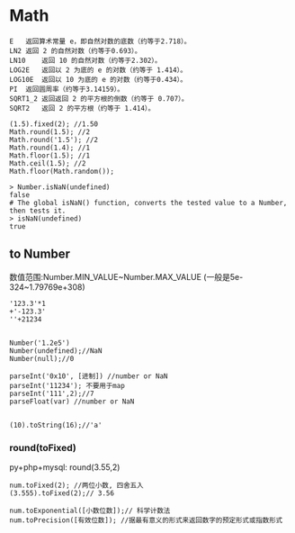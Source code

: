 # Math

	E	返回算术常量 e，即自然对数的底数（约等于2.718）。
	LN2	返回 2 的自然对数（约等于0.693）。
	LN10	返回 10 的自然对数（约等于2.302）。
	LOG2E	返回以 2 为底的 e 的对数（约等于 1.414）。
	LOG10E	返回以 10 为底的 e 的对数（约等于0.434）。
	PI	返回圆周率（约等于3.14159）。
	SQRT1_2	返回返回 2 的平方根的倒数（约等于 0.707）。
	SQRT2	返回 2 的平方根（约等于 1.414）。

	(1.5).fixed(2); //1.50
	Math.round(1.5); //2
	Math.round('1.5'); //2
	Math.round(1.4); //1
	Math.floor(1.5); //1
	Math.ceil(1.5);	//2
	Math.floor(Math.random());

    > Number.isNaN(undefined)
    false
    # The global isNaN() function, converts the tested value to a Number, then tests it.
    > isNaN(undefined)
    true

## to Number
数值范围:Number.MIN_VALUE~Number.MAX_VALUE (一般是5e-324~1.79769e+308)

    '123.3'*1
    +'-123.3'
    ''+21234


    Number('1.2e5')
	Number(undefined);//NaN
	Number(null);//0

	parseInt('0x10', [进制]) //number or NaN
    parseInt('11234'); 不要用于map
    parseInt('111',2);//7
	parseFloat(var) //number or NaN


	(10).toString(16);//'a'

### round(toFixed)
py+php+mysql: round(3.55,2)

	num.toFixed(2); //两位小数, 四舍五入
	(3.555).toFixed(2);// 3.56

	num.toExponential([小数位数]);// 科学计数法
	num.toPrecision([有效位数]); //据最有意义的形式来返回数字的预定形式或指数形式